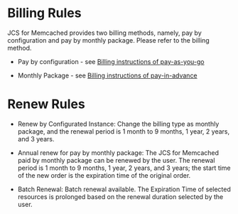 # Billing Rules
JCS for Memcached provides two billing methods, namely, pay by configuration and pay by monthly package. Please refer to the billing method.

- Pay by configuration - see [Billing instructions of pay-as-you-go](https://docs.jdcloud.com/cn/billing/postpay)

- Monthly Package - see [Billing instructions of pay-in-advance](https://docs.jdcloud.com/cn/billing/prepay)

# Renew Rules
- Renew by Configurated Instance: Change the billing type as monthly package, and the renewal period is 1 month to 9 months, 1 year, 2 years, and 3 years.

- Annual renew for pay by monthly package: The JCS for Memcached paid by monthly package can be renewed by the user. The renewal period is 1 month to 9 months, 1 year, 2 years, and 3 years; the start time of the new order is the expiration time of the original order.

- Batch Renewal: Batch renewal available. The Expiration Time of selected resources is prolonged based on the renewal duration selected by the user.
